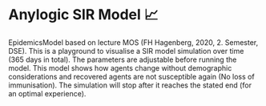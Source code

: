 # Anylogic SIR Model 📈
EpidemicsModel based on lecture MOS  (FH Hagenberg, 2020, 2. Semester, DSE).  This is a playground to visualise a SIR  model simulation over time (365 days in total).  The parameters are adjustable before running the model. This model shows how agents  change without demographic considerations  and recovered agents are not susceptible  again (No loss of immunisation).  The simulation will stop after it reaches the stated end (for an optimal experience).
